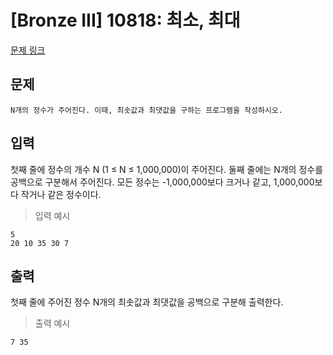 # [Bronze III] 10818: 최소, 최대
[문제 링크](https://www.acmicpc.net/problem/10818)

## 문제
```
N개의 정수가 주어진다. 이때, 최솟값과 최댓값을 구하는 프로그램을 작성하시오.
```

## 입력
첫째 줄에 정수의 개수 N (1 ≤ N ≤ 1,000,000)이 주어진다. 
둘째 줄에는 N개의 정수를 공백으로 구분해서 주어진다. 
모든 정수는 -1,000,000보다 크거나 같고, 1,000,000보다 작거나 같은 정수이다.
> 입력 예시
```
5
20 10 35 30 7
```

## 출력
첫째 줄에 주어진 정수 N개의 최솟값과 최댓값을 공백으로 구분해 출력한다.
> 출력 예시
```
7 35
```

